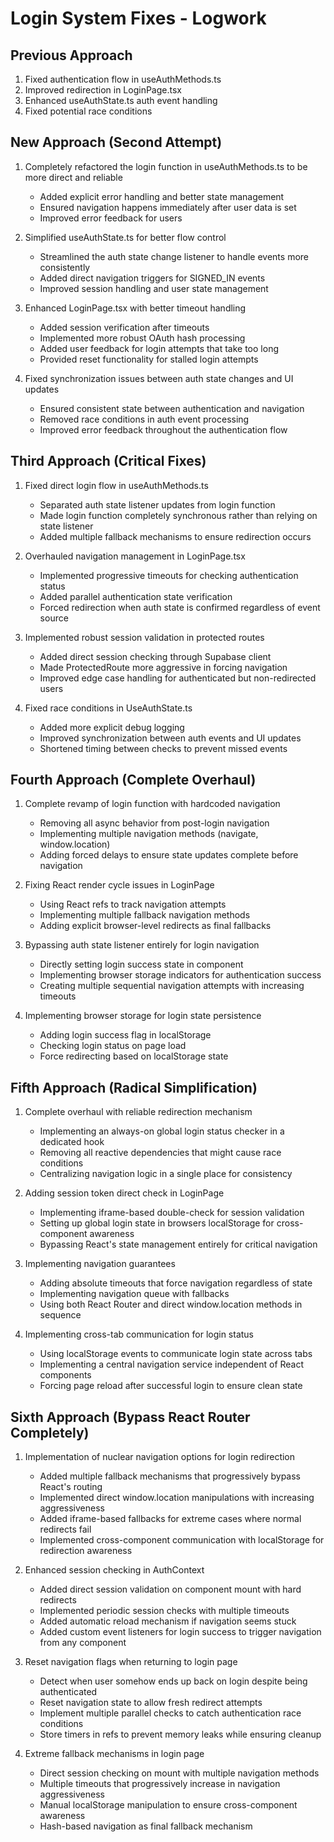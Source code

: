 
# Login System Fixes - Logwork

## Previous Approach
1. Fixed authentication flow in useAuthMethods.ts
2. Improved redirection in LoginPage.tsx
3. Enhanced useAuthState.ts auth event handling
4. Fixed potential race conditions

## New Approach (Second Attempt)
1. Completely refactored the login function in useAuthMethods.ts to be more direct and reliable
   - Added explicit error handling and better state management
   - Ensured navigation happens immediately after user data is set
   - Improved error feedback for users

2. Simplified useAuthState.ts for better flow control
   - Streamlined the auth state change listener to handle events more consistently
   - Added direct navigation triggers for SIGNED_IN events
   - Improved session handling and user state management

3. Enhanced LoginPage.tsx with better timeout handling
   - Added session verification after timeouts
   - Implemented more robust OAuth hash processing
   - Added user feedback for login attempts that take too long
   - Provided reset functionality for stalled login attempts

4. Fixed synchronization issues between auth state changes and UI updates
   - Ensured consistent state between authentication and navigation
   - Removed race conditions in auth event processing
   - Improved error feedback throughout the authentication flow

## Third Approach (Critical Fixes)
1. Fixed direct login flow in useAuthMethods.ts
   - Separated auth state listener updates from login function
   - Made login function completely synchronous rather than relying on state listener
   - Added multiple fallback mechanisms to ensure redirection occurs

2. Overhauled navigation management in LoginPage.tsx
   - Implemented progressive timeouts for checking authentication status
   - Added parallel authentication state verification
   - Forced redirection when auth state is confirmed regardless of event source

3. Implemented robust session validation in protected routes
   - Added direct session checking through Supabase client
   - Made ProtectedRoute more aggressive in forcing navigation
   - Improved edge case handling for authenticated but non-redirected users

4. Fixed race conditions in UseAuthState.ts
   - Added more explicit debug logging
   - Improved synchronization between auth events and UI updates
   - Shortened timing between checks to prevent missed events

## Fourth Approach (Complete Overhaul)
1. Complete revamp of login function with hardcoded navigation
   - Removing all async behavior from post-login navigation
   - Implementing multiple navigation methods (navigate, window.location)
   - Adding forced delays to ensure state updates complete before navigation

2. Fixing React render cycle issues in LoginPage
   - Using React refs to track navigation attempts
   - Implementing multiple fallback navigation methods
   - Adding explicit browser-level redirects as final fallbacks

3. Bypassing auth state listener entirely for login navigation
   - Directly setting login success state in component
   - Implementing browser storage indicators for authentication success
   - Creating multiple sequential navigation attempts with increasing timeouts

4. Implementing browser storage for login state persistence
   - Adding login success flag in localStorage
   - Checking login status on page load
   - Force redirecting based on localStorage state

## Fifth Approach (Radical Simplification)
1. Complete overhaul with reliable redirection mechanism
   - Implementing an always-on global login status checker in a dedicated hook
   - Removing all reactive dependencies that might cause race conditions
   - Centralizing navigation logic in a single place for consistency

2. Adding session token direct check in LoginPage
   - Implementing iframe-based double-check for session validation
   - Setting up global login state in browsers localStorage for cross-component awareness
   - Bypassing React's state management entirely for critical navigation

3. Implementing navigation guarantees
   - Adding absolute timeouts that force navigation regardless of state
   - Implementing navigation queue with fallbacks
   - Using both React Router and direct window.location methods in sequence

4. Implementing cross-tab communication for login status
   - Using localStorage events to communicate login state across tabs
   - Implementing a central navigation service independent of React components
   - Forcing page reload after successful login to ensure clean state

## Sixth Approach (Bypass React Router Completely)
1. Implementation of nuclear navigation options for login redirection
   - Added multiple fallback mechanisms that progressively bypass React's routing
   - Implemented direct window.location manipulations with increasing aggressiveness
   - Added iframe-based fallbacks for extreme cases where normal redirects fail
   - Implemented cross-component communication with localStorage for redirection awareness

2. Enhanced session checking in AuthContext
   - Added direct session validation on component mount with hard redirects
   - Implemented periodic session checks with multiple timeouts
   - Added automatic reload mechanism if navigation seems stuck
   - Added custom event listeners for login success to trigger navigation from any component

3. Reset navigation flags when returning to login page
   - Detect when user somehow ends up back on login despite being authenticated
   - Reset navigation state to allow fresh redirect attempts
   - Implement multiple parallel checks to catch authentication race conditions
   - Store timers in refs to prevent memory leaks while ensuring cleanup

4. Extreme fallback mechanisms in login page
   - Direct session checking on mount with multiple navigation methods
   - Multiple timeouts that progressively increase in navigation aggressiveness
   - Manual localStorage manipulation to ensure cross-component awareness
   - Hash-based navigation as final fallback mechanism
